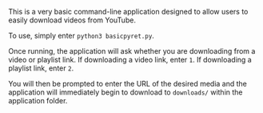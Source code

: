 This is a very basic command-line  application designed to allow users to easily download videos from YouTube.

To use, simply enter `python3 basicpyret.py`.

Once running, the application will ask whether you are downloading from a video or playlist link.
If downloading a video link, enter `1`.
If downloading a playlist link, enter `2`.

You will then be prompted to enter the URL of the desired media and the application will immediately begin to download to `downloads/` within the application folder.
